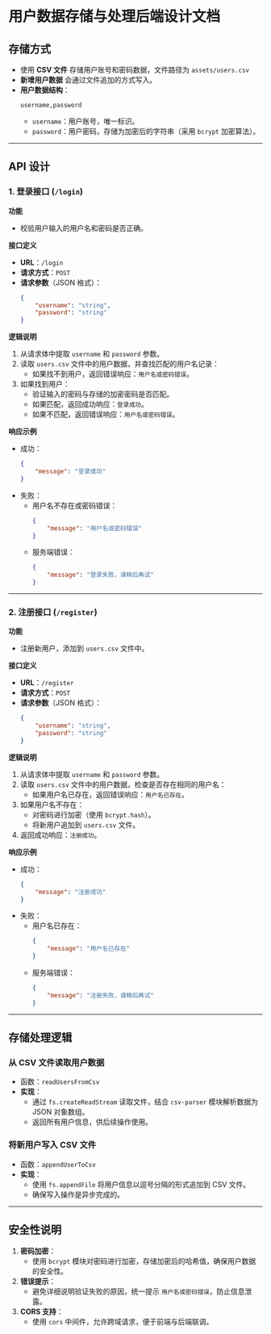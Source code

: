 # **用户数据存储与处理后端设计文档**

## **存储方式**
- 使用 **CSV 文件** 存储用户账号和密码数据，文件路径为 `assets/users.csv`
- **新增用户数据** 会通过文件追加的方式写入。
- **用户数据结构**：
  ```plaintext
  username,password
  ```
  - `username`：用户账号，唯一标识。
  - `password`：用户密码，存储为加密后的字符串（采用 `bcrypt` 加密算法）。

---

## **API 设计**

### **1. 登录接口 (`/login`)**
**功能**  
- 校验用户输入的用户名和密码是否正确。

**接口定义**  
- **URL**：`/login`  
- **请求方式**：`POST`  
- **请求参数**（JSON 格式）：  
  ```json
  {
      "username": "string",
      "password": "string"
  }
  ```
  
**逻辑说明**  
1. 从请求体中提取 `username` 和 `password` 参数。  
2. 读取 `users.csv` 文件中的用户数据，并查找匹配的用户名记录：  
   - 如果找不到用户，返回错误响应：`用户名或密码错误`。  
3. 如果找到用户：  
   - 验证输入的密码与存储的加密密码是否匹配。  
   - 如果匹配，返回成功响应：`登录成功`。  
   - 如果不匹配，返回错误响应：`用户名或密码错误`。

**响应示例**  
- 成功：
  ```json
  {
      "message": "登录成功"
  }
  ```
- 失败：
  - 用户名不存在或密码错误：
    ```json
    {
        "message": "用户名或密码错误"
    }
    ```
  - 服务端错误：
    ```json
    {
        "message": "登录失败，请稍后再试"
    }
    ```

---

### **2. 注册接口 (`/register`)**
**功能**  
- 注册新用户，添加到 `users.csv` 文件中。

**接口定义**  
- **URL**：`/register`  
- **请求方式**：`POST`  
- **请求参数**（JSON 格式）：  
  ```json
  {
      "username": "string",
      "password": "string"
  }
  ```

**逻辑说明**  
1. 从请求体中提取 `username` 和 `password` 参数。  
2. 读取 `users.csv` 文件中的用户数据，检查是否存在相同的用户名：  
   - 如果用户名已存在，返回错误响应：`用户名已存在`。  
3. 如果用户名不存在：  
   - 对密码进行加密（使用 `bcrypt.hash`）。  
   - 将新用户追加到 `users.csv` 文件。  
4. 返回成功响应：`注册成功`。

**响应示例**  
- 成功：
  ```json
  {
      "message": "注册成功"
  }
  ```
- 失败：
  - 用户名已存在：
    ```json
    {
        "message": "用户名已存在"
    }
    ```
  - 服务端错误：
    ```json
    {
        "message": "注册失败，请稍后再试"
    }
    ```

---

## **存储处理逻辑**

### **从 CSV 文件读取用户数据**  
- 函数：`readUsersFromCsv`  
- **实现**：
  - 通过 `fs.createReadStream` 读取文件，结合 `csv-parser` 模块解析数据为 JSON 对象数组。
  - 返回所有用户信息，供后续操作使用。

### **将新用户写入 CSV 文件**  
- 函数：`appendUserToCsv`  
- **实现**：
  - 使用 `fs.appendFile` 将用户信息以逗号分隔的形式追加到 CSV 文件。
  - 确保写入操作是异步完成的。

---

## **安全性说明**
1. **密码加密**：  
   - 使用 `bcrypt` 模块对密码进行加密，存储加密后的哈希值，确保用户数据的安全性。
2. **错误提示**：  
   - 避免详细说明验证失败的原因，统一提示 `用户名或密码错误`，防止信息泄露。
3. **CORS 支持**：  
   - 使用 `cors` 中间件，允许跨域请求，便于前端与后端联调。

